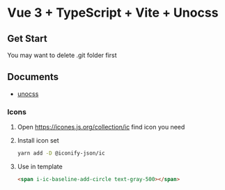 # Vue 3 + TypeScript + Vite + Unocss

## Get Start

You may want to delete .git folder first

## Documents

- [unocss](https://uno.antfu.me/)

### Icons

1. Open https://icones.js.org/collection/ic find icon you need
   
2. Install icon set
   
   ```bash
   yarn add -D @iconify-json/ic
   ```

3. Use in template
   
   ```html
   <span i-ic-baseline-add-circle text-gray-500></span>
   ```
